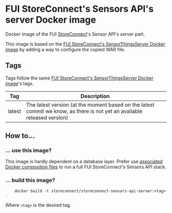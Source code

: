 # FUI StoreConnect's Sensors API's server Docker image

Docker image of the FUI [StoreConnect](https://www.pole-scs.org/projet/storeconnect)'s Sensor API's server part.

This image is based on the [FUI StoreConnect's SensorThingsServer Docker image](https://hub.docker.com/r/storeconnect/sensorthings-server/) by adding a way to configure the copied WAR file. 
    
## Tags

Tags follow the same [FUI StoreConnect's SensorThingsServer Docker image](https://hub.docker.com/r/storeconnect/sensorthings-server/)'s tags.

Tag     | Description
------- | ------------------------------------------------------------------------------------------------------------------------
latest  | The latest version (at the moment based on the latest commit we know, as there is not yet an available released version)

## How to...

### ... use this image?

This image is hardly dependent on a database layer. Prefer use [associated Docker composition files](../../compositions) to run a full FUI StoreConnect's Sensors API stack.

### ... build this image? 

```
    docker build -t storeconnect/storeconnect-sensors-api-server:<tag> .
```

Where `<tag>` is the desired tag. 
